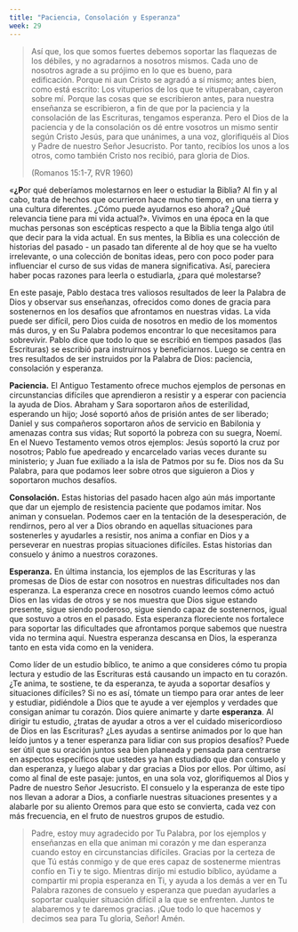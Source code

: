 ```yaml
---
title: "Paciencia, Consolación y Esperanza"
week: 29
---
```


> Así que, los que somos fuertes debemos soportar las flaquezas de los
> débiles, y no agradarnos a nosotros mismos. Cada uno de nosotros
> agrade a su prójimo en lo que es bueno, para edificación. Porque ni
> aun Cristo se agradó a sí mismo; antes bien, como está escrito: Los
> vituperios de los que te vituperaban, cayeron sobre mí. Porque las
> cosas que se escribieron antes, para nuestra enseñanza se escribieron,
> a fin de que por la paciencia y la consolación de las Escrituras,
> tengamos esperanza. Pero el Dios de la paciencia y de la consolación
> os dé entre vosotros un mismo sentir según Cristo Jesús, para que
> unánimes, a una voz, glorifiquéis al Dios y Padre de nuestro Señor
> Jesucristo. Por tanto, recibíos los unos a los otros, como también
> Cristo nos recibió, para gloria de Dios. 
>
> (Romanos 15:1-7, RVR 1960)

«**¿P**or qué deberíamos molestarnos en leer o estudiar la Biblia? Al
fin y al cabo, trata de hechos que ocurrieron hace mucho tiempo, en una
tierra y una cultura diferentes. ¿Cómo puede ayudarnos eso ahora? ¿Qué
relevancia tiene para mi vida actual?». Vivimos en una época en la que
muchas personas son escépticas respecto a que la Biblia tenga algo útil
que decir para la vida actual. En sus mentes, la Biblia es una colección
de historias del pasado - un pasado tan diferente al de hoy que se ha
vuelto irrelevante, o una colección de bonitas ideas, pero con poco
poder para influenciar el curso de sus vidas de manera significativa.
Así, pareciera haber pocas razones para leerla o estudiarla, ¿para qué
molestarse?

En este pasaje, Pablo destaca tres valiosos resultados de leer la
Palabra de Dios y observar sus enseñanzas, ofrecidos como dones de
gracia para sostenernos en los desafíos que afrontamos en nuestras
vidas. La vida puede ser difícil, pero Dios cuida de nosotros en medio
de los momentos más duros, y en Su Palabra podemos encontrar lo que
necesitamos para sobrevivir. Pablo dice que todo lo que se escribió en
tiempos pasados (las Escrituras) se escribió para instruirnos y
beneficiarnos. Luego se centra en tres resultados de ser instruidos por
la Palabra de Dios: paciencia, consolación y esperanza.

**Paciencia.** El Antiguo Testamento ofrece muchos ejemplos de personas
en circunstancias difíciles que aprendieron a resistir y a esperar con
paciencia la ayuda de Dios. Abraham y Sara soportaron años de
esterilidad, esperando un hijo; José soportó años de prisión antes de
ser liberado; Daniel y sus compañeros soportaron años de servicio en
Babilonia y amenazas contra sus vidas; Rut soportó la pobreza con su
suegra, Noemí. En el Nuevo Testamento vemos otros ejemplos: Jesús
soportó la cruz por nosotros; Pablo fue apedreado y encarcelado varias
veces durante su ministerio; y Juan fue exiliado a la isla de Patmos por
su fe. Dios nos da Su Palabra, para que podamos leer sobre otros que
siguieron a Dios y soportaron muchos desafíos.

**Consolación.** Estas historias del pasado hacen algo aún más
importante que dar un ejemplo de resistencia paciente que podamos
imitar. Nos animan y consuelan. Podemos caer en la tentación de la
desesperación, de rendirnos, pero al ver a Dios obrando en aquellas
situaciones para sostenerles y ayudarles a resistir, nos anima a confiar
en Dios y a perseverar en nuestras propias situaciones difíciles. Estas
historias dan consuelo y ánimo a nuestros corazones.

**Esperanza.** En última instancia, los ejemplos de las Escrituras y las
promesas de Dios de estar con nosotros en nuestras dificultades nos dan
esperanza. La esperanza crece en nosotros cuando leemos cómo actuó Dios
en las vidas de otros y se nos muestra que Dios sigue estando presente,
sigue siendo poderoso, sigue siendo capaz de sostenernos, igual que
sostuvo a otros en el pasado. Esta esperanza floreciente nos fortalece
para soportar las dificultades que afrontamos porque sabemos que nuestra
vida no termina aquí. Nuestra esperanza descansa en Dios, la esperanza
tanto en esta vida como en la venidera.

Como líder de un estudio bíblico, te animo a que consideres cómo tu
propia lectura y estudio de las Escrituras está causando un impacto en
tu corazón. ¿Te anima, te sostiene, te da esperanza, te ayuda a soportar
desafíos y situaciones difíciles? Si no es así, tómate un tiempo para
orar antes de leer y estudiar, pidiéndole a Dios que te ayude a ver
ejemplos y verdades que consigan animar tu corazón. Dios quiere animarte
y darte **esperanza**. Al dirigir tu estudio, ¿tratas de ayudar a otros
a ver el cuidado misericordioso de Dios en las Escrituras? ¿Les ayudas a
sentirse animados por lo que han leído juntos y a tener esperanza para
lidiar con sus propios desafíos? Puede ser útil que su oración juntos
sea bien planeada y pensada para centrarse en aspectos específicos que
ustedes ya han estudiado que dan consuelo y dan esperanza, y luego
alabar y dar gracias a Dios por ellos. Por último, así como al final de
este pasaje: juntos, en una sola voz, glorifiquemos al Dios y Padre de
nuestro Señor Jesucristo. El consuelo y la esperanza de este tipo nos
llevan a adorar a Dios, a confiarle nuestras situaciones presentes y a
alabarle por su aliento Oremos para que esto se convierta, cada vez con
más frecuencia, en el fruto de nuestros grupos de estudio.

> Padre, estoy muy agradecido por Tu Palabra, por los ejemplos y
> enseñanzas en ella que animan mi corazón y me dan esperanza cuando
> estoy en circunstancias difíciles. Gracias por la certeza de que Tú
> estás conmigo y de que eres capaz de sostenerme mientras confío en Ti
> y te sigo. Mientras dirijo mi estudio bíblico, ayúdame a compartir mi
> propia esperanza en Ti, y ayuda a los demás a ver en Tu Palabra
> razones de consuelo y esperanza que puedan ayudarles a soportar
> cualquier situación difícil a la que se enfrenten. Juntos te
> alabaremos y te daremos gracias. ¡Que todo lo que hacemos y decimos
> sea para Tu gloria, Señor! Amén.
